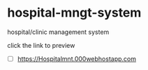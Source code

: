 # hospital-mngt-system
hospital/clinic management system

click the link to preview
- [ ] https://Hospitalmnt.000webhostapp.com